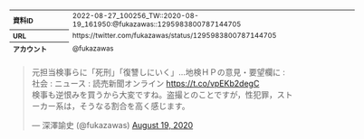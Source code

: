 <table style="font-size: 9pt; width: 610px; margin-bottom: 20px; height: 80px;">
<tbody>
    <tr>
        <th align=left>資料ID</th>
        <td align=left>2022-08-27_100256_TW::2020-08-19_161950:@fukazawas::1295983800787144705</td>
    </tr>
    <tr>
        <th align=left>URL</th>
        <td align=left>https://twitter.com/fukazawas/status/1295983800787144705</td>
    </tr>
    <tr>
        <th align=left>アカウント</th>
        <td align=left>@fukazawas</td>
    </tr>
    <tr>
        <th align=left>ユーザ名</th>
        <td align=left>深澤諭史</td>
    </tr>
    <tr>
        <th align=left>ツイートの記録日時</th>
        <td align=left>2022-08-27_100256_</td>
    </tr>
</tbody>
</table>
<blockquote class="twitter-tweet" data-width="450"  data-lang="ja"><p lang="ja" dir="ltr">元担当検事らに「死刑」「復讐しにいく」…地検ＨＰの意見・要望欄に : 社会 : ニュース : 読売新聞オンライン <a href="https://t.co/vpEKb2degC">https://t.co/vpEKb2degC</a> <br>検事も逆恨みを買うから大変ですね。盗撮とのことですが，性犯罪，ストーカー系は，そうなる割合を高く感じます。</p>&mdash; 深澤諭史 (@fukazawas) <a href="https://twitter.com/fukazawas/status/1295983800787144705?ref_src=twsrc%5Etfw">August 19, 2020</a></blockquote>
<script async src="https://platform.twitter.com/widgets.js" charset="utf-8"></script>


